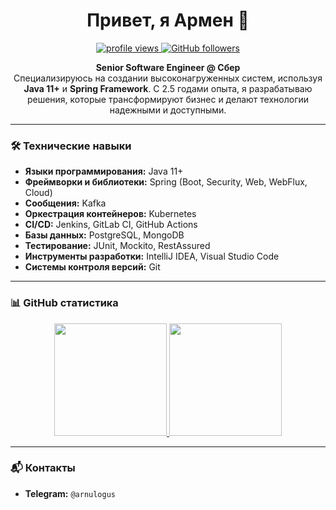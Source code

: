 <h1 align="center">Привет, я Армен 👋</h1>

<p align="center">
  <a href="https://github.com/breannly">
    <img src="https://komarev.com/ghpvc/?username=breannly" alt="profile views">
  </a>
  <a href="https://github.com/breannly?tab=followers">
    <img alt="GitHub followers" src="https://img.shields.io/github/followers/breannly?color=green&logo=github">
  </a>
</p>

<p align="center">
  <strong>Senior Software Engineer @ Сбер</strong> <br>
  Специализируюсь на создании высоконагруженных систем, используя <strong>Java 11+</strong> и <strong>Spring Framework</strong>. С 2.5 годами опыта, я разрабатываю решения, которые трансформируют бизнес и делают технологии надежными и доступными.
</p>

---

### 🛠 Технические навыки
- **Языки программирования:** Java 11+
- **Фреймворки и библиотеки:** Spring (Boot, Security, Web, WebFlux, Cloud)
- **Сообщения:** Kafka
- **Оркестрация контейнеров:** Kubernetes
- **CI/CD:** Jenkins, GitLab CI, GitHub Actions
- **Базы данных:** PostgreSQL, MongoDB
- **Тестирование:** JUnit, Mockito, RestAssured
- **Инструменты разработки:** IntelliJ IDEA, Visual Studio Code
- **Системы контроля версий:** Git

---

### 📊 GitHub статистика

<p align="center">
  <a href="https://github.com/breannly">
    <img height="180em" src="https://github-readme-stats.vercel.app/api?username=breannly&show_icons=true&theme=algolia&include_all_commits=true&count_private=true"/>
    <img height="180em" src="https://github-readme-stats.vercel.app/api/top-langs/?username=breannly&layout=compact&langs_count=8&theme=algolia"/>
  </a>
</p>

---

### 📬 Контакты
- **Telegram:** `@arnulogus`
